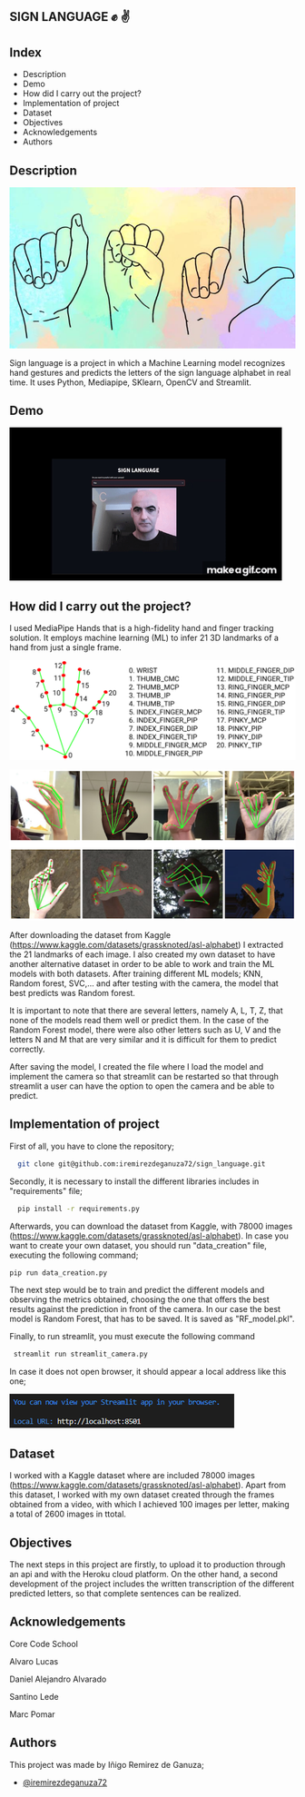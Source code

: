
## SIGN LANGUAGE  ✊ ✌
                                

##  Index

- Description
- Demo
- How did I carry out the project?
- Implementation of project
- Dataset
- Objectives
- Acknowledgements
- Authors

## Description

![picture_introduction](https://raw.githubusercontent.com/iremirezdeganuza72/sign_language/main/Imagenes/dibujos_manos.jpg)

Sign language is a project in which a Machine Learning model recognizes hand gestures and predicts the letters of the sign language alphabet in real time. It uses Python, Mediapipe, SKlearn, OpenCV and Streamlit.

## Demo

![video_readmegif](https://raw.githubusercontent.com/iremirezdeganuza72/sign_language/main/Imagenes/video_readmegif.gif)

## How did I carry out the project?

I used MediaPipe Hands that is a high-fidelity hand and finger tracking solution.
It employs machine learning (ML) to infer 21 3D landmarks of a hand from just a single frame.

![MediaPipe landmarks](https://raw.githubusercontent.com/iremirezdeganuza72/sign_language/main/Imagenes/hand_landmarks.png)

![MediaPipe real hands](https://raw.githubusercontent.com/iremirezdeganuza72/sign_language/main/Imagenes/hand_landmarks_2.png)

After downloading the dataset from Kaggle (https://www.kaggle.com/datasets/grassknoted/asl-alphabet) I extracted the 21 landmarks 
of each image. I also created my own dataset to have another alternative dataset in order to be able to work and train the ML models with both datasets.
After training different ML models; KNN, Random forest, SVC,... and after testing with the camera, the model that best predicts was Random forest.

It is important to note that there are several letters, namely A, L, T, Z, that none of the models read them well or predict them. 
In the case of the Random Forest model, there were also other letters such as U, V and the letters N and M that are very similar and it is difficult for them to predict correctly.

After saving the model, I created the file where I load the model and implement the camera so that streamlit can be restarted so that through streamlit a user can have the option to open the camera and be able to predict.

## Implementation of project

First of all, you have to clone the repository;

```bash
  git clone git@github.com:iremirezdeganuza72/sign_language.git
```

Secondly, it is necessary to install the different libraries includes in "requirements" file;

```bash
  pip install -r requirements.py
```

Afterwards, you can download the dataset from Kaggle, with 78000 images (https://www.kaggle.com/datasets/grassknoted/asl-alphabet).
In case you want to create your own dataset, you should run "data_creation" file, executing the following command;

```bash
pip run data_creation.py
```

The next step would be to train and predict the different models and observing the metrics obtained, choosing the one that offers the best results against the prediction in front of the camera. 
In our case the best model is Random Forest, that has to be saved. It is saved as "RF_model.pkl".

Finally, to run streamlit, you must execute the following command

```bash
 streamlit run streamlit_camera.py
```

In case it does not open browser, it should appear a local address like this one;

![localhost](https://raw.githubusercontent.com/iremirezdeganuza72/sign_language/main/Imagenes/localhost.png)


## Dataset

I worked with a Kaggle dataset where are included 78000 images (https://www.kaggle.com/datasets/grassknoted/asl-alphabet).
Apart from this dataset, I worked with my own dataset created through the frames obtained from a video, with which I achieved 100 images per letter, making a total of 2600 images in ttotal. 
## Objectives

The next steps in this project are firstly, to upload it to production through an api and with the Heroku cloud platform.
On the other hand, a second development of the project includes the written transcription of the different predicted letters, so that complete sentences can be realized.
## Acknowledgements

Core Code School

Alvaro Lucas

Daniel Alejandro Alvarado

Santino Lede

Marc Pomar

## Authors

This project was made by Iñigo Remirez de Ganuza;

- [@iremirezdeganuza72](https://github.com/iremirezdeganuza72/sign_language)

